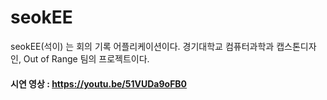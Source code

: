  # seokEE
seokEE(석이) 는 회의 기록 어플리케이션이다. 경기대학교 컴퓨터과학과 캡스톤디자인, Out of Range 팀의 프로젝트이다.

#### 시연 영상 : https://youtu.be/51VUDa9oFB0
